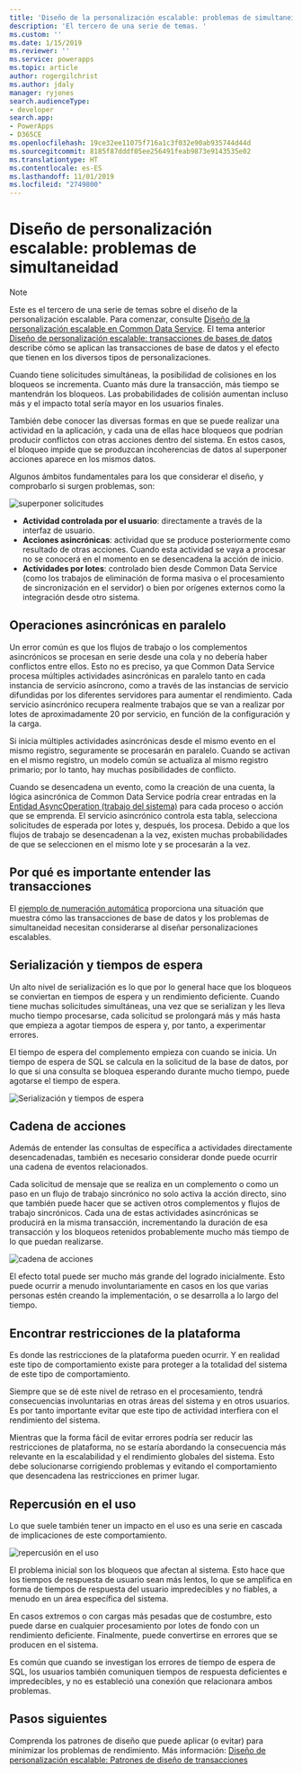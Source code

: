 ```yaml
---
title: 'Diseño de la personalización escalable: problemas de simultaneidad (Common Data Service) | Microsoft Docs'
description: 'El tercero de una serie de temas. '
ms.custom: ''
ms.date: 1/15/2019
ms.reviewer: ''
ms.service: powerapps
ms.topic: article
author: rogergilchrist
ms.author: jdaly
manager: ryjones
search.audienceType:
- developer
search.app:
- PowerApps
- D365CE
ms.openlocfilehash: 19ce32ee11075f716a1c3f032e90ab935744d44d
ms.sourcegitcommit: 8185f87dddf05ee256491feab9873e9143535e02
ms.translationtype: HT
ms.contentlocale: es-ES
ms.lasthandoff: 11/01/2019
ms.locfileid: "2749800"
---
```

# <a name="scalable-customization-design-concurrency-issues"></a>Diseño de personalización escalable: problemas de simultaneidad

> [!NOTE]
> Este es el tercero de una serie de temas sobre el diseño de la personalización escalable. Para comenzar, consulte [Diseño de la personalización escalable en Common Data Service](overview.md).
> El tema anterior [Diseño de personalización escalable: transacciones de bases de datos](database-transactions.md) describe cómo se aplican las transacciones de base de datos y el efecto que tienen en los diversos tipos de personalizaciones.

Cuando tiene solicitudes simultáneas, la posibilidad de colisiones en los bloqueos se incrementa. Cuanto más dure la transacción, más tiempo se mantendrán los bloqueos. Las probabilidades de colisión aumentan incluso más y el impacto total sería mayor en los usuarios finales. 

También debe conocer las diversas formas en que se puede realizar una actividad en la aplicación, y cada una de ellas hace bloqueos que podrían producir conflictos con otras acciones dentro del sistema. En estos casos, el bloqueo impide que se produzcan incoherencias de datos al superponer acciones aparece en los mismos datos. 

Algunos ámbitos fundamentales para los que considerar el diseño, y comprobarlo si surgen problemas, son:

![superponer solicitudes](media/concurrency-considerations.png)

- **Actividad controlada por el usuario**: directamente a través de la interfaz de usuario.
- **Acciones asincrónicas**: actividad que se produce posteriormente como resultado de otras acciones. Cuando esta actividad se vaya a procesar no se conocerá en el momento en se desencadena la acción de inicio.
- **Actividades por lotes**: controlado bien desde Common Data Service (como los trabajos de eliminación de forma masiva o el procesamiento de sincronización en el servidor) o bien por orígenes externos como la integración desde otro sistema.

## <a name="async-operations-in-parallel"></a>Operaciones asincrónicas en paralelo

Un error común es que los flujos de trabajo o los complementos asincrónicos se procesan en serie desde una cola y no debería haber conflictos entre ellos. Esto no es preciso, ya que Common Data Service procesa múltiples actividades asincrónicas en paralelo tanto en cada instancia de servicio asíncrono, como a través de las instancias de servicio difundidas por los diferentes servidores para aumentar el rendimiento. Cada servicio asincrónico recupera realmente trabajos que se van a realizar por lotes de aproximadamente 20 por servicio, en función de la configuración y la carga.

Si inicia múltiples actividades asincrónicas desde el mismo evento en el mismo registro, seguramente se procesarán en paralelo. Cuando se activan en el mismo registro, un modelo común se actualiza al mismo registro primario; por lo tanto, hay muchas posibilidades de conflicto. 

Cuando se desencadena un evento, como la creación de una cuenta, la lógica asincrónica de Common Data Service podría crear entradas en la [Entidad AsyncOperation (trabajo del sistema)](../reference/entities/asyncoperation.md) para cada proceso o acción que se emprenda. El servicio asincrónico controla esta tabla, selecciona solicitudes de esperada por lotes y, después, los procesa. Debido a que los flujos de trabajo se desencadenan a la vez, existen muchas probabilidades de que se seleccionen en el mismo lote y se procesarán a la vez. 

## <a name="why-its-important-to-understand-transactions"></a>Por qué es importante entender las transacciones

El [ejemplo de numeración automática](auto-numbering-example.md) proporciona una situación que muestra cómo las transacciones de base de datos y los problemas de simultaneidad necesitan considerarse al diseñar personalizaciones escalables.

## <a name="serialization-and-timeouts"></a>Serialización y tiempos de espera

Un alto nivel de serialización es lo que por lo general hace que los bloqueos se conviertan en tiempos de espera y un rendimiento deficiente. Cuando tiene muchas solicitudes simultáneas, una vez que se serializan y les lleva mucho tiempo procesarse, cada solicitud se prolongará más y más hasta que empieza a agotar tiempos de espera y, por tanto, a experimentar errores. 

El tiempo de espera del complemento empieza con cuando se inicia. Un tiempo de espera de SQL se calcula en la solicitud de la base de datos, por lo que si una consulta se bloquea esperando durante mucho tiempo, puede agotarse el tiempo de espera.

![Serialización y tiempos de espera](media/serialization-and-timeouts.png)

## <a name="chain-of-actions"></a>Cadena de acciones

Además de entender las consultas de específica a actividades directamente desencadenadas, también es necesario considerar donde puede ocurrir una cadena de eventos relacionados.
 
Cada solicitud de mensaje que se realiza en un complemento o como un paso en un flujo de trabajo sincrónico no solo activa la acción directo, sino que también puede hacer que se activen otros complementos y flujos de trabajo sincrónicos. Cada una de estas actividades asincrónicas se producirá en la misma transacción, incrementando la duración de esa transacción y los bloqueos retenidos probablemente mucho más tiempo de lo que puedan realizarse.

![cadena de acciones](media/chain-of-actions.png)

El efecto total puede ser mucho más grande del logrado inicialmente. Esto puede ocurrir a menudo involuntariamente en casos en los que varias personas estén creando la implementación, o se desarrolla a lo largo del tiempo. 

## <a name="running-into-platform-constraints"></a>Encontrar restricciones de la plataforma

Es donde las restricciones de la plataforma pueden ocurrir. Y en realidad este tipo de comportamiento existe para proteger a la totalidad del sistema de este tipo de comportamiento.

Siempre que se dé este nivel de retraso en el procesamiento, tendrá consecuencias involuntarias en otras áreas del sistema y en otros usuarios. Es por tanto importante evitar que este tipo de actividad interfiera con el rendimiento del sistema.

Mientras que la forma fácil de evitar errores podría ser reducir las restricciones de plataforma, no se estaría abordando la consecuencia más relevante en la escalabilidad y el rendimiento globales del sistema. Esto debe solucionarse corrigiendo problemas y evitando el comportamiento que desencadena las restricciones en primer lugar. 

## <a name="impact-on-usage"></a>Repercusión en el uso

Lo que suele también tener un impacto en el uso es una serie en cascada de implicaciones de este comportamiento.

![repercusión en el uso](media/impact-on-usage.png)

El problema inicial son los bloqueos que afectan al sistema. Esto hace que los tiempos de respuesta de usuario sean más lentos, lo que se amplifica en forma de tiempos de respuesta del usuario impredecibles y no fiables, a menudo en un área específica del sistema.

En casos extremos o con cargas más pesadas que de costumbre, esto puede darse en cualquier procesamiento por lotes de fondo con un rendimiento deficiente. Finalmente, puede convertirse en errores que se producen en el sistema.

Es común que cuando se investigan los errores de tiempo de espera de SQL, los usuarios también comuniquen tiempos de respuesta deficientes e impredecibles, y no es estableció una conexión que relacionara ambos problemas. 


## <a name="next-steps"></a>Pasos siguientes

Comprenda los patrones de diseño que puede aplicar (o evitar) para minimizar los problemas de rendimiento. Más información: [Diseño de personalización escalable: Patrones de diseño de transacciones](transaction-design-patterns.md)